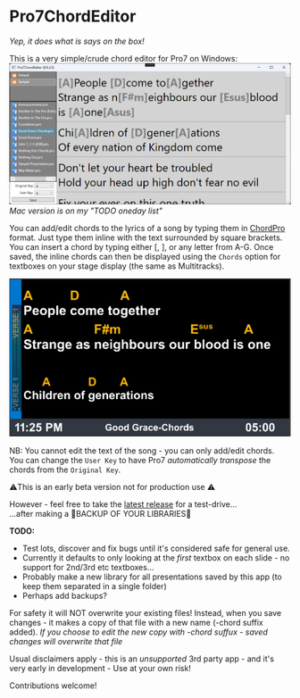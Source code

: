 # Pro7ChordEditor

*Yep, it does what is says on the box!*  

This is a very simple/crude chord editor for Pro7 on Windows:
![Screenshot](Pro7ChordEditor/Graphics/Screenshot.png)
*Mac version is on my "TODO oneday list"*

You can add/edit chords to the lyrics of a song by typing them in [ChordPro](https://www.chordpro.org/) format. 
Just type them inline with the text surrounded by square brackets. You can insert a chord by typing either [, ], or any letter from A-G.
Once saved, the inline chords can then be displayed using the `Chords` option for textboxes on your stage display (the same as Multitracks).  

![Stagedisplay](Pro7ChordEditor/Graphics/Stagedisplay.png)  
  
NB: You cannot edit the text of the song - you can only add/edit chords.  
You can change the `User Key` to have Pro7 *automatically transpose* the chords from the `Original Key`.  
  
⚠️This is an early beta version not for production use ⚠️  

However -  feel free to take the [latest release](https://github.com/greyshirtguy/Pro7ChordEditorWin/releases/latest) for a test-drive...   
...after making a 🦺BACKUP OF YOUR LIBRARIES🦺

**TODO:**
- Test lots, discover and fix bugs until it's considered safe for general use.
- Currently it defaults to only looking at the *first* textbox on each slide - no support for 2nd/3rd etc textboxes...
- Probably make a new library for all presentations saved by this app (to keep them separated in a single folder)
- Perhaps add backups?

For safety it will NOT overwrite your existing files! Instead, when you save changes - it makes a copy of that file with a new name (-chord suffix added).
*If you choose to edit the new copy with -chord suffux - saved changes will overwrite that file*

Usual disclaimers apply - this is an *unsupported* 3rd party app - and it's very early in development - Use at your own risk!

Contributions welcome!
